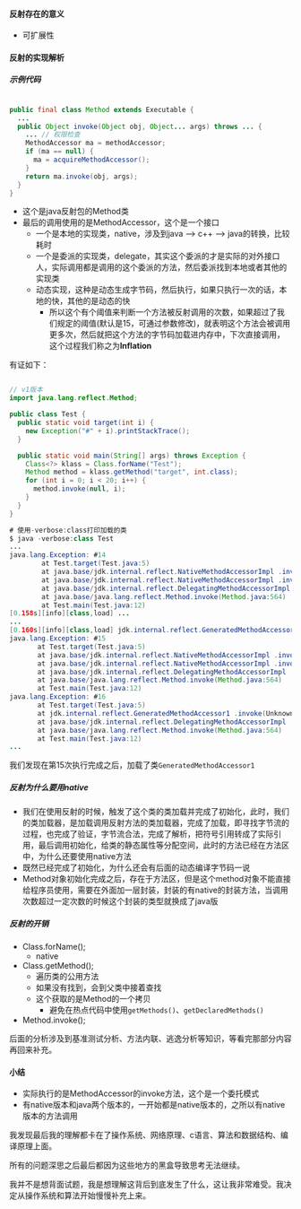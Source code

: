 #### 反射存在的意义

- 可扩展性





#### 反射的实现解析



##### 示例代码

```java

public final class Method extends Executable {
  ...
  public Object invoke(Object obj, Object... args) throws ... {
    ... // 权限检查
    MethodAccessor ma = methodAccessor;
    if (ma == null) {
      ma = acquireMethodAccessor();
    }
    return ma.invoke(obj, args);
  }
}

```

- 这个是java反射包的Method类
- 最后的调用使用的是MethodAccessor，这个是一个接口
  - 一个是本地的实现类，native，涉及到java --> c++ --> java的转换，比较耗时
  - 一个是委派的实现类，delegate，其实这个委派的才是实际的对外接口人，实际调用都是调用的这个委派的方法，然后委派找到本地或者其他的实现类
  - 动态实现，这种是动态生成字节码，然后执行，如果只执行一次的话，本地的快，其他的是动态的快
    - 所以这个有个阈值来判断一个方法被反射调用的次数，如果超过了我们规定的阈值(默认是15，可通过参数修改)，就表明这个方法会被调用更多次，然后就把这个方法的字节码加载进内存中，下次直接调用，这个过程我们称之为**Inflation**

有证如下：

```java

// v1版本
import java.lang.reflect.Method;

public class Test {
  public static void target(int i) {
    new Exception("#" + i).printStackTrace();
  }

  public static void main(String[] args) throws Exception {
    Class<?> klass = Class.forName("Test");
    Method method = klass.getMethod("target", int.class);
    for (int i = 0; i < 20; i++) {
      method.invoke(null, i);
    }
  }
}

# 使用-verbose:class打印加载的类
$ java -verbose:class Test
...
java.lang.Exception: #14
        at Test.target(Test.java:5)
        at java.base/jdk.internal.reflect.NativeMethodAccessorImpl .invoke0(Native Method)
        at java.base/jdk.internal.reflect.NativeMethodAccessorImpl .invoke(NativeMethodAccessorImpl.java:62)
        at java.base/jdk.internal.reflect.DelegatingMethodAccessorImpl .invoke(DelegatingMethodAccessorImpl.java:43)
        at java.base/java.lang.reflect.Method.invoke(Method.java:564)
        at Test.main(Test.java:12)
[0.158s][info][class,load] ...
...
[0.160s][info][class,load] jdk.internal.reflect.GeneratedMethodAccessor1 source: __JVM_DefineClass__
java.lang.Exception: #15
       at Test.target(Test.java:5)
       at java.base/jdk.internal.reflect.NativeMethodAccessorImpl .invoke0(Native Method)
       at java.base/jdk.internal.reflect.NativeMethodAccessorImpl .invoke(NativeMethodAccessorImpl.java:62)
       at java.base/jdk.internal.reflect.DelegatingMethodAccessorImpl .invoke(DelegatingMethodAccessorImpl.java:43)
       at java.base/java.lang.reflect.Method.invoke(Method.java:564)
       at Test.main(Test.java:12)
java.lang.Exception: #16
       at Test.target(Test.java:5)
       at jdk.internal.reflect.GeneratedMethodAccessor1 .invoke(Unknown Source)
       at java.base/jdk.internal.reflect.DelegatingMethodAccessorImpl .invoke(DelegatingMethodAccessorImpl.java:43)
       at java.base/java.lang.reflect.Method.invoke(Method.java:564)
       at Test.main(Test.java:12)
...
```

我们发现在第15次执行完成之后，加载了类`GeneratedMethodAccessor1`



##### 反射为什么要用native

- 我们在使用反射的时候，触发了这个类的类加载并完成了初始化，此时，我们的类加载器，是加载调用反射方法的类加载器，完成了加载，即寻找字节流的过程，也完成了验证，字节流合法，完成了解析，把符号引用转成了实际引用，最后调用初始化，给类的静态属性等分配空间，此时的方法已经在方法区中，为什么还要使用native方法
- 既然已经完成了初始化，为什么还会有后面的动态编译字节码一说
- Method对象初始化完成之后，存在于方法区，但是这个method对象不能直接给程序员使用，需要在外面加一层封装，封装的有native的封装方法，当调用次数超过一定次数的时候这个封装的类型就换成了java版



##### 反射的开销

- Class.forName();
  - native
- Class.getMethod();
  - 遍历类的公用方法
  - 如果没有找到，会到父类中接着查找
  - 这个获取的是Method的一个拷贝
    - 避免在热点代码中使用`getMethods()`、`getDeclaredMethods()`
- Method.invoke();

后面的分析涉及到基准测试分析、方法内联、逃逸分析等知识，等看完那部分内容再回来补充。







#### 小结

- 实际执行的是MethodAccessor的invoke方法，这个是一个委托模式
- 有native版本和java两个版本的，一开始都是native版本的，之所以有native版本的方法调用

我发现最后我的理解都卡在了操作系统、网络原理、c语言、算法和数据结构、编译原理上面。

所有的问题深思之后最后都因为这些地方的黑盒导致思考无法继续。

我并不是想背面试题，我是想理解这背后到底发生了什么，这让我非常难受。我决定从操作系统和算法开始慢慢补充上来。
